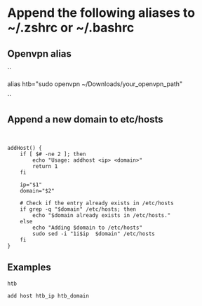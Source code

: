 # Append the following aliases to ~/.zshrc or ~/.bashrc

## Openvpn alias

``

alias htb="sudo openvpn ~/Downloads/your_openvpn_path"

``

## Append a new domain to etc/hosts

````


addHost() {
    if [ $# -ne 2 ]; then
        echo "Usage: addhost <ip> <domain>"
        return 1
    fi

    ip="$1"
    domain="$2"

    # Check if the entry already exists in /etc/hosts
    if grep -q "$domain" /etc/hosts; then
        echo "$domain already exists in /etc/hosts."
    else
        echo "Adding $domain to /etc/hosts"
        sudo sed -i "1i$ip  $domain" /etc/hosts
    fi
}

````

## Examples

`htb`

`add host htb_ip htb_domain`
